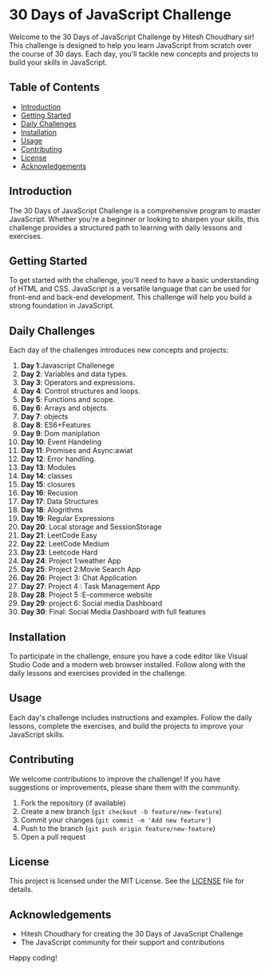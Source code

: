 # 30 Days of JavaScript Challenge

Welcome to the 30 Days of JavaScript Challenge by Hitesh Choudhary sir! This challenge is designed to help you learn JavaScript from scratch over the course of 30 days. Each day, you'll tackle new concepts and projects to build your skills in JavaScript.

## Table of Contents

- [Introduction](#introduction)
- [Getting Started](#getting-started)
- [Daily Challenges](#daily-challenges)
- [Installation](#installation)
- [Usage](#usage)
- [Contributing](#contributing)
- [License](#license)
- [Acknowledgements](#acknowledgements)

## Introduction

The 30 Days of JavaScript Challenge is a comprehensive program to master JavaScript. Whether you're a beginner or looking to sharpen your skills, this challenge provides a structured path to learning with daily lessons and exercises.

## Getting Started

To get started with the challenge, you'll need to have a basic understanding of HTML and CSS. JavaScript is a versatile language that can be used for front-end and back-end development. This challenge will help you build a strong foundation in JavaScript.

## Daily Challenges

Each day of the challenges introduces new concepts and projects:

1. **Day 1**:Javascript Challenege
2. **Day 2**: Variables and data types.
3. **Day 3**: Operators and expressions.
4. **Day 4**: Control structures and loops.
5. **Day 5**: Functions and scope.
6. **Day 6**: Arrays and objects.
7. **Day 7**: objects
8. **Day 8**: ES6+Features
9. **Day 9**: Dom maniplation
10. **Day 10**: Event Handeling
11. **Day 11**: Promises and Async:awiat
12. **Day 12**: Error handling.
13. **Day 13**: Modules
14. **Day 14**: classes
15. **Day 15**: closures
16. **Day 16**: Recusion
17. **Day 17**: Data Structures
18. **Day 18**: Alogrithms
19. **Day 19**: Regular Expressions
20. **Day 20**: Local storage and SessionStorage
21. **Day 21**: LeetCode Easy
22. **Day 22**: LeetCode Medium
23. **Day 23**: Leetcode Hard
24. **Day 24**: Project 1:weather App
25. **Day 25**: Project 2:Movie Search App
26. **Day 26**: Project 3: Chat Application
27. **Day 27**: Project 4 : Task Management App
28. **Day 28**: Project 5 :E-commerce website
29. **Day 29**: project 6: Social media Dashboard
30. **Day 30**: Final: Social Media Dashboard with full features

## Installation

To participate in the challenge, ensure you have a code editor like Visual Studio Code and a modern web browser installed. Follow along with the daily lessons and exercises provided in the challenge.

## Usage

Each day's challenge includes instructions and examples. Follow the daily lessons, complete the exercises, and build the projects to improve your JavaScript skills.

## Contributing

We welcome contributions to improve the challenge! If you have suggestions or improvements, please share them with the community.

1. Fork the repository (if available)
2. Create a new branch (`git checkout -b feature/new-feature`)
3. Commit your changes (`git commit -m 'Add new feature'`)
4. Push to the branch (`git push origin feature/new-feature`)
5. Open a pull request

## License

This project is licensed under the MIT License. See the [LICENSE](LICENSE) file for details.

## Acknowledgements

- Hitesh Choudhary for creating the 30 Days of JavaScript Challenge
- The JavaScript community for their support and contributions

Happy coding!
